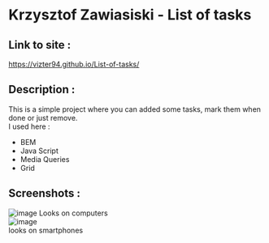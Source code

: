 # Krzysztof Zawiasiski - List of tasks 
## Link to site :
https://vizter94.github.io/List-of-tasks/
## Description : 
This is a simple project where you can added some tasks, mark them when done or just remove.</br>
I used here :</br>
- BEM
- Java Script
- Media Queries
- Grid
## Screenshots : 
![image](https://user-images.githubusercontent.com/123492230/221262761-a6aef9a1-7f49-4b07-bd55-57488d254f9e.png)
Looks on computers</br>
![image](https://user-images.githubusercontent.com/123492230/221264780-4a8514e8-6af0-44f5-a65f-7293699a988e.png) </br>
looks on smartphones
